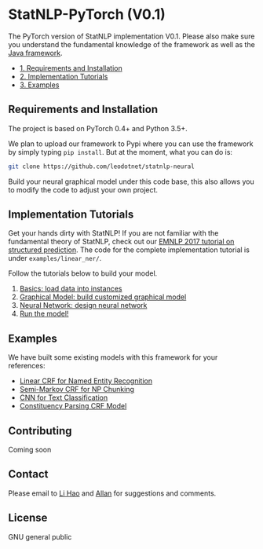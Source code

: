 # StatNLP-PyTorch (V0.1)
The PyTorch version of StatNLP implementation V0.1. Please also make sure you understand the fundamental knowledge of the framework as well as the [Java framework](https://gitlab.com/sutd_nlp/statnlp-core).
* [1. Requirements and Installation](#requirements-and-installation)
* [2. Implementation Tutorials](#implementation-tutorials)
* [3. Examples](#examples)

## Requirements and Installation
The project is based on PyTorch 0.4+ and Python 3.5+.

We plan to upload our framework to Pypi where you can use the framework by simply typing `pip install`. But at the moment, what you can do is:
```bash
git clone https://github.com/leodotnet/statnlp-neural
```
Build your neural graphical model under this code base, this also allows you to modify the code to adjust your own project.



## Implementation Tutorials

Get your hands dirty with StatNLP! If you are not familiar with the fundamental theory of StatNLP, check out our [EMNLP 2017 tutorial on structured prediction](http://www.statnlp.org/tutorials).
The code for the complete implementation tutorial is under `examples/linear_ner/`.

Follow the tutorials below to build your model.
1. [Basics: load data into instances](/docs/basics.md)
2. [Graphical Model: build customized graphical model](/docs/graphs.md)
3. [Neural Network: design neural network](/docs/neural.md)
4. [Run the model!](/docs/run.md)

## Examples
We have built some existing models with this framework for your references:
* [Linear CRF for Named Entity Recognition](/examples/linearner.py)
* [Semi-Markov CRF for NP Chunking](/examples/seminer.py)
* [CNN for Text Classification](/examples/me_standard.py)
* [Constituency Parsing CRF Model](/examples/parsingtree.py)

## Contributing

Coming soon

## Contact

Please email to [Li Hao](http://www.statnlp.org/graduate-students/li_hao) and [Allan](https://people.sutd.edu.sg/~allanjie/) for suggestions and comments.


## License
GNU general public